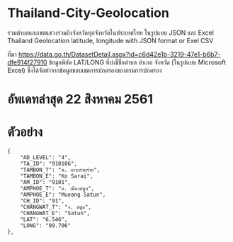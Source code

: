 # Thailand-City-Geolocation
รวมตำบลและเขตแขวงรวมถึงจังหวัดทุกจังหวัดในประเทศไทย ในรูปแบบ JSON  และ Excel 
Thailand Geolocation latitude, longitude with JSON format or Exel CSV

ที่มา https://data.go.th/DatasetDetail.aspx?id=c6d42e1b-3219-47e1-b6b7-dfe914f27910
ข้อมูลพิกัด  LAT/LONG ที่บ่งชี้ชื่อตำบล อำเภอ จังหวัด
(ในรูปแบบ Microsoft Excel) ซึ่งได้จัดทำจากข้อมูลขอบเขตการปกครองของกรมการปกครอง

# อัพเดทล่าสุด 22 สิงหาคม 2561

# ตัวอย่าง

	{
		"AD_LEVEL": "4",
		"TA_ID": "910106",
		"TAMBON_T": "ต. เกาะสาหร่าย",
		"TAMBON_E": "Ko Sarai",
		"AM_ID": "9101",
		"AMPHOE_T": "อ. เมืองสตูล",
		"AMPHOE_E": "Mueang Satun",
		"CH_ID": "91",
		"CHANGWAT_T": "จ. สตูล",
		"CHANGWAT_E": "Satun",
		"LAT": "6.546",
		"LONG": "99.706"
	},
